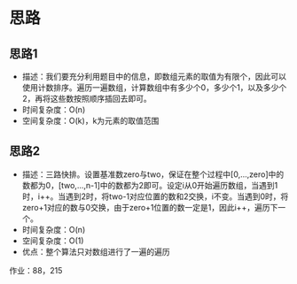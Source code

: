 # 思路
## 思路1

- 描述：我们要充分利用题目中的信息，即数组元素的取值为有限个，因此可以使用计数排序。遍历一遍数组，计算数组中有多少个0，多少个1，以及多少个2，再将这些数按照顺序插回去即可。
- 时间复杂度：O(n)
- 空间复杂度：O(k)，k为元素的取值范围

## 思路2

- 描述：三路快排。设置基准数zero与two，保证在整个过程中[0,...,zero]中的数都为0，[two,...,n-1]中的数都为2即可。设定i从0开始遍历数组，当遇到1时，i++。当遇到2时，将two-1对应位置的数和2交换，i不变。当遇到0时，将zero+1对应的数与0交换，由于zero+1位置的数一定是1，因此i++，遍历下一个。
- 时间复杂度：O(n)
- 空间复杂度：O(1)
- 优点：整个算法只对数组进行了一遍的遍历




作业：88，215